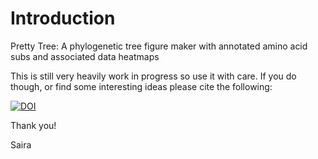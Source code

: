 # Introduction

Pretty Tree: A phylogenetic tree figure maker with annotated amino acid subs and associated data heatmaps

This is still very heavily work in progress so use it with care. If you do though, or find some interesting ideas please cite the following:

[![DOI](https://zenodo.org/badge/292710174.svg)](https://zenodo.org/badge/latestdoi/292710174)

Thank you!

Saira
